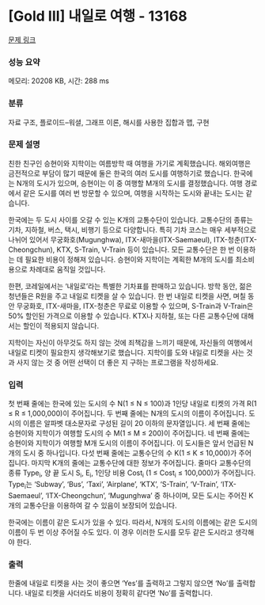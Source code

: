 # [Gold III] 내일로 여행 - 13168 

[문제 링크](https://www.acmicpc.net/problem/13168) 

### 성능 요약

메모리: 20208 KB, 시간: 288 ms

### 분류

자료 구조, 플로이드–워셜, 그래프 이론, 해시를 사용한 집합과 맵, 구현

### 문제 설명

<p>친한 친구인 승현이와 지학이는 여름방학 때 여행을 가기로 계획했습니다. 해외여행은 금전적으로 부담이 많기 때문에 둘은 한국의 여러 도시를 여행하기로 했습니다. 한국에는 N개의 도시가 있으며, 승현이는 이 중 여행할 M개의 도시를 결정했습니다. 여행 경로에서 같은 도시를 여러 번 방문할 수 있으며, 여행을 시작하는 도시와 끝내는 도시는 같습니다.</p>

<p>한국에는 두 도시 사이를 오갈 수 있는 K개의 교통수단이 있습니다. 교통수단의 종류는 기차, 지하철, 버스, 택시, 비행기 등으로 다양합니다. 특히 기차 코스는 매우 세부적으로 나뉘어 있어서 무궁화호(Mugunghwa), ITX-새마을(ITX-Saemaeul), ITX-청춘(ITX-Cheongchun), KTX, S-Train, V-Train 등이 있습니다. 모든 교통수단은 한 번 이용하는 데 필요한 비용이 정해져 있습니다. 승현이와 지학이는 계획한 M개의 도시를 최소비용으로 차례대로 움직일 것입니다.</p>

<p>한편, 코레일에서는 ‘내일로’라는 특별한 기차표를 판매하고 있습니다. 방학 동안, 젊은 청년들은 R원을 주고 내일로 티켓을 살 수 있습니다. 한 번 내일로 티켓을 사면, 며칠 동안 무궁화호, ITX-새마을, ITX-청춘은 무료로 이용할 수 있으며, S-Train과 V-Train은 50% 할인된 가격으로 이용할 수 있습니다. KTX나 지하철, 또는 다른 교통수단에 대해서는 할인이 적용되지 않습니다.</p>

<p>지학이는 자신이 아무것도 하지 않는 것에 죄책감을 느끼기 때문에, 자신들의 여행에서 내일로 티켓이 필요한지 생각해보기로 했습니다. 지학이를 도와 내일로 티켓을 사는 것과 사지 않는 것 중 어떤 선택이 더 좋은 지 구하는 프로그램을 작성하세요.</p>

### 입력 

 <p>첫 번째 줄에는 한국에 있는 도시의 수 N(1 ≤ N ≤ 100)과 1인당 내일로 티켓의 가격 R(1 ≤ R ≤ 1,000,000)이 주어집니다. 두 번째 줄에는 N개의 도시의 이름이 주어집니다. 도시의 이름은 알파벳 대소문자로 구성된 길이 20 이하의 문자열입니다. 세 번째 줄에는 승현이와 지학이가 여행할 도시의 수 M(1 ≤ M ≤ 200)이 주어집니다. 네 번째 줄에는 승현이와 지학이가 여행할 M개 도시의 이름이 주어집니다. 이 도시들은 앞서 언급된 N개의 도시 중 하나입니다. 다섯 번째 줄에는 교통수단의 수 K(1 ≤ K ≤ 10,000)가 주어집니다. 마지막 K개의 줄에는 교통수단에 대한 정보가 주어집니다. 줄마다 교통수단의 종류 Type<sub>i</sub>, 양 끝 도시 S<sub>i</sub>, E<sub>i</sub>, 1인당 비용 Cost<sub>i</sub> (1 ≤ Cost<sub>i</sub> ≤ 100,000)가 주어집니다. Type<sub>i</sub>는 ‘Subway’, ‘Bus’, ‘Taxi’, ‘Airplane’, ‘KTX’, ‘S-Train’, ‘V-Train’, ‘ITX-Saemaeul’, ‘ITX-Cheongchun’, ‘Mugunghwa’ 중 하나이며, 모든 도시는 주어진 K개의 교통수단을 이용하여 갈 수 있음이 보장되어 있습니다.</p>

<p>한국에는 이름이 같은 도시가 있을 수 있다. 따라서, N개의 도시의 이름에는 같은 도시의 이름이 두 번 이상 주어질 수도 있다. 이 경우 이러한 도시를 모두 같은 도시라고 생각해야 한다.</p>

### 출력 

 <p>한줄에 내일로 티켓을 사는 것이 좋으면 ‘Yes’를 출력하고 그렇지 않으면 ‘No’를 출력합니다. 내일로 티켓을 사더라도 비용이 정확히 같다면 ‘No’를 출력합니다.</p>

